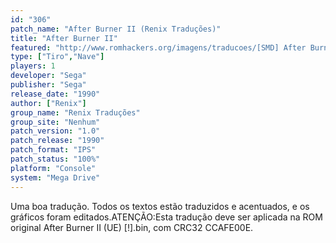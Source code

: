 ```yaml
---
id: "306"
patch_name: "After Burner II (Renix Traduções)"
title: "After Burner II"
featured: "http://www.romhackers.org/imagens/traducoes/[SMD] After Burner II - Renix - 1.png"
type: ["Tiro","Nave"]
players: 1
developer: "Sega"
publisher: "Sega"
release_date: "1990"
author: ["Renix"]
group_name: "Renix Traduções"
group_site: "Nenhum"
patch_version: "1.0"
patch_release: "1990"
patch_format: "IPS"
patch_status: "100%"
platform: "Console"
system: "Mega Drive"
---
```


Uma boa tradução. Todos os textos estão traduzidos e acentuados, e os gráficos foram editados.ATENÇÃO:Esta tradução deve ser aplicada na ROM original After Burner II (UE) [!].bin, com CRC32 CCAFE00E.